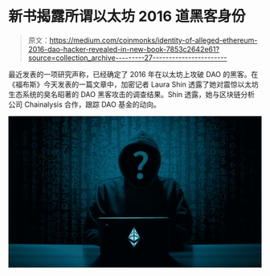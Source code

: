 # 新书揭露所谓以太坊 2016 道黑客身份

> 原文：<https://medium.com/coinmonks/identity-of-alleged-ethereum-2016-dao-hacker-revealed-in-new-book-7853c2642e61?source=collection_archive---------27----------------------->

最近发表的一项研究声称，已经确定了 2016 年在以太坊上攻破 DAO 的黑客。在《福布斯》今天发表的一篇文章中，加密记者 Laura Shin 透露了她对震惊以太坊生态系统的臭名昭著的 DAO 黑客攻击的调查结果。Shin 透露，她与区块链分析公司 Chainalysis 合作，跟踪 DAO 基金的动向。

![](img/a1819ea4b208c956f9df9b31f79d2676.png)